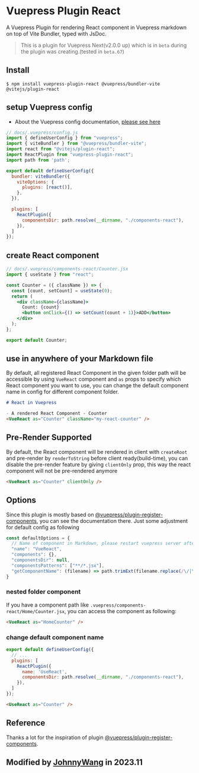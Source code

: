 # Vuepress Plugin React

A Vuepress Plugin for rendering React component in Vuepress markdown on top of Vite Bundler, typed with JsDoc.

> This is a plugin for Vuepress Next(v2.0.0 up) which is in `beta` during the plugin was creating.(tested in `beta.67`)


## Install
```
$ npm install vuepress-plugin-react @vuepress/bundler-vite @vitejs/plugin-react
```

## setup Vuepress config
- About the Vuepress config documentation, [please see here](https://v2.vuepress.vuejs.org/reference/config.html)
```js
// docs/.vuepress/config.js
import { defineUserConfig } from "vuepress";
import { viteBundler } from "@vuepress/bundler-vite";
import react from "@vitejs/plugin-react";
import ReactPlugin from "vuepress-plugin-react";
import path from 'path';

export default defineUserConfig({
  bundler: viteBundler({
    viteOptions: {
      plugins: [react()],
    },
  }),

  plugins: [
    ReactPlugin({
      componentsDir: path.resolve(__dirname, "./components-react"),
    }),
  ]
});
```

## create React component
```jsx
// docs/.vuepress/components-react/Counter.jsx
import { useState } from "react";

const Counter = ({ className }) => {
  const [count, setCount] = useState(0);
  return (
    <div className={className}>
      Count: {count}
      <button onClick={() => setCount(count + 1)}>ADD</button>
    </div>
  );
};

export default Counter;
```

## use in anywhere of your Markdown file
By default, all registered React Component in the given folder path will be accessible by using `VueReact` component and `as` props to specify which React component you want to use, you can change the default component name in config for different component folder.
```markdown
# React in Vuepress

- A rendered React Component - Counter
<VueReact as="Counter" className="my-react-counter" />
```

## Pre-Render Supported
By default, the React component will be rendered in client with `createRoot` and pre-render by `renderToString` before client ready(build-time), you can disable the pre-render feature by giving `clientOnly` prop, this way the react component will not be pre-rendered anymore
```markdown
<VueReact as="Counter" clientOnly />
```


## Options
Since this plugin is mostly based on [@vuepress/plugin-register-components](https://v2.vuepress.vuejs.org/reference/plugin/register-components.html), you can see the documentation there. Just some adjustment for default config as following
```js
const defaultOptions = {
  // Name of component in Markdown, please restart vuepress server after changing the name
  "name": "VueReact",
  "components": {},
  "componentsDir": null,
  "componentsPatterns": ["**/*.jsx"],
  "getComponentName": (filename) => path.trimExt(filename.replace(/\/|\\/g, ""))
}
```

### nested folder component
If you have a component path like `.vuepress/components-react/Home/Counter.jsx`, you can access the component as following:
```markdown
<VueReact as="HomeCounter" />
```

### change default component name
```js
export default defineUserConfig({
  // ...
  plugins: [
    ReactPlugin({
      name: 'UseReact',
      componentsDir: path.resolve(__dirname, "./components-react"),
    }),
  ]
});
```
```markdown
<UseReact as="Counter" />
```


## Reference
Thanks a lot for the inspiration of plugin [@vuepress/plugin-register-components](https://v2.vuepress.vuejs.org/reference/plugin/register-components.html).


## Modified by [JohnnyWang](https://github.com/johnnywang1994) in 2023.11